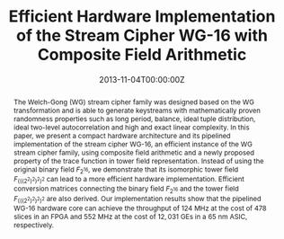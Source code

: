 ---
title: "Efficient Hardware Implementation of the Stream Cipher WG-16 with Composite Field Arithmetic"
authors:
- admin
- Nusa Zidaric
- Mark Aagaard
- Guang Gong

date: "2013-11-04T00:00:00Z"
doi: "10.1145/2517300.2517305"

# Publication type.
# Legend: 0 = Uncategorized; 1 = Conference paper; 2 = Journal article;
# 3 = Preprint / Working Paper; 4 = Report; 5 = Book; 6 = Book section;
# 7 = Thesis; 8 = Patent
publication_types: ["1"]

# Publication name and optional abbreviated publication name.
publication: "*The 2013 ACM Workshop on Trustworthy Embedded Devices (TrustED 2013)*"
publication_short: ""

abstract: The Welch-Gong (WG) stream cipher family was designed based on the WG transformation and is able to generate keystreams with mathematically proven randomness properties such as long period, balance, ideal tuple distribution, ideal two-level autocorrelation and high and exact linear complexity. In this paper, we present a compact hardware architecture and its pipelined implementation of the stream cipher WG-16, an efficient instance of the WG stream cipher family, using composite field arithmetic and a newly proposed property of the trace function in tower field representation. Instead of using the original binary field $F_{2^{16}}$, we demonstrate that its isomorphic tower field $F_{(((2^2)^2)^2)^2}$ can lead to a more efficient hardware implementation. Efficient conversion matrices connecting the binary field $F_{2^{16}}$ and the tower field $F_{(((2^2)^2)^2)^2}$ are also derived. Our implementation results show that the pipelined WG-16 hardware core can achieve the throughput of $124$ MHz at the cost of $478$ slices in an FPGA and $552$ MHz at the cost of $12,031$ GEs in a $65$ nm ASIC, respectively.
---